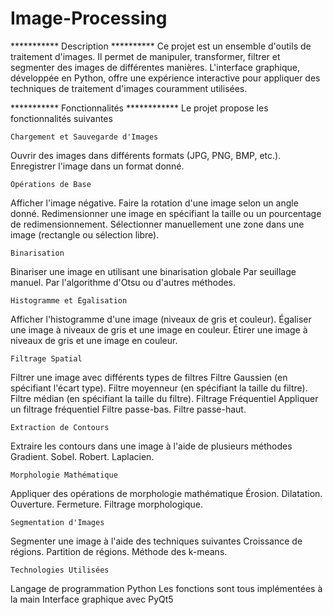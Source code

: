 # Image-Processing


*********** Description **********
Ce projet est un ensemble d'outils de traitement d'images. Il permet de manipuler, transformer, filtrer et segmenter des images de différentes manières. L'interface graphique, développée en Python, offre une expérience interactive pour appliquer des techniques de traitement d'images couramment utilisées.

*********** Fonctionnalités ************
Le projet propose les fonctionnalités suivantes 

	Chargement et Sauvegarde d'Images

Ouvrir des images dans différents formats (JPG, PNG, BMP, etc.).
Enregistrer l'image dans un format donné.

	Opérations de Base

Afficher l'image négative.
Faire la rotation d'une image selon un angle donné.
Redimensionner une image en spécifiant la taille ou un pourcentage de redimensionnement.
Sélectionner manuellement une zone dans une image (rectangle ou sélection libre).

	Binarisation

Binariser une image en utilisant une binarisation globale 
Par seuillage manuel.
Par l'algorithme d'Otsu ou d'autres méthodes.

	Histogramme et Égalisation

Afficher l'histogramme d'une image (niveaux de gris et couleur).
Égaliser une image à niveaux de gris et une image en couleur.
Étirer une image à niveaux de gris et une image en couleur.

	Filtrage Spatial

Filtrer une image avec différents types de filtres 
Filtre Gaussien (en spécifiant l'écart type).
Filtre moyenneur (en spécifiant la taille du filtre).
Filtre médian (en spécifiant la taille du filtre).
Filtrage Fréquentiel
Appliquer un filtrage fréquentiel 
Filtre passe-bas.
Filtre passe-haut.

	Extraction de Contours

Extraire les contours dans une image à l'aide de plusieurs méthodes 
Gradient.
Sobel.
Robert.
Laplacien.

	Morphologie Mathématique

Appliquer des opérations de morphologie mathématique 
Érosion.
Dilatation.
Ouverture.
Fermeture.
Filtrage morphologique.

	Segmentation d'Images

Segmenter une image à l'aide des techniques suivantes 
Croissance de régions.
Partition de régions.
Méthode des k-means.

	Technologies Utilisées

Langage de programmation  Python
Les fonctions sont tous implémentées à la main
Interface graphique avec PyQt5